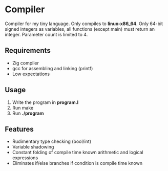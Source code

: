 
# Compiler
Compiler for my tiny language. Only compiles to **linux-x86_64**.
Only 64-bit signed integers as variables, all functions (except main) must return an integer.
Parameter count is limited to 4.

## Requirements
* Zig compiler
* gcc for assembling and linking (printf)
* Low expectations

## Usage
1. Write the program in **program.l**
2. Run make
3. Run **./program**

## Features
* Rudimentary type checking (bool/int)
* Variable shadowing
* Constant folding of compile time known arithmetic and logical expressions
* Eliminates if/else branches if condition is compile time known
